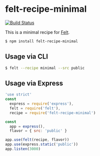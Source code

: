 # felt-recipe-minimal

[![Build Status][travis-image]][travis-url]

This is a minimal recipe for [Felt](https://github.com/cognitom/felt).

```bash
$ npm install felt-recipe-minimal
```

## Usage via CLI

```bash
$ felt --recipe minimal --src public
```

## Usage via Express

```javascript
'use strict'
const
  express = require('express'),
  felt = require('felt'),
  recipe = require('felt-recipe-minimal')

const
  app = express(),
  flavor = { src: 'public' }

app.use(felt(recipe, flavor))
app.use(express.static('public'))
app.listen(3000)
```

[travis-image]:https://img.shields.io/travis/cognitom/felt-recipe-minimal.svg?style=flat-square
[travis-url]:https://travis-ci.org/cognitom/felt-recipe-minimal
